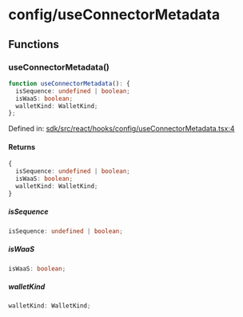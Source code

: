 # config/useConnectorMetadata

## Functions

### useConnectorMetadata()

```ts
function useConnectorMetadata(): {
  isSequence: undefined | boolean;
  isWaaS: boolean;
  walletKind: WalletKind;
};
```

Defined in: [sdk/src/react/hooks/config/useConnectorMetadata.tsx:4](https://github.com/0xsequence/marketplace-sdk/blob/6a4808051b4d56769c8daea217398414041a4d84/sdk/src/react/hooks/config/useConnectorMetadata.tsx#L4)

#### Returns

```ts
{
  isSequence: undefined | boolean;
  isWaaS: boolean;
  walletKind: WalletKind;
}
```

##### isSequence

```ts
isSequence: undefined | boolean;
```

##### isWaaS

```ts
isWaaS: boolean;
```

##### walletKind

```ts
walletKind: WalletKind;
```
